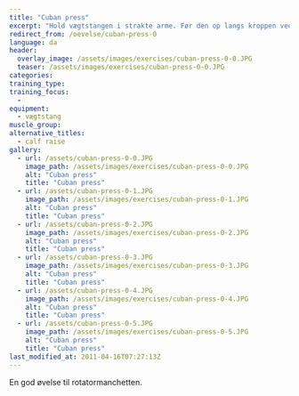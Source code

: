 ```yaml
---
title: "Cuban press"
excerpt: "Hold vægtstangen i strakte arme. Før den op langs kroppen ved at føre albuerne udad indtil albuen er lige så højt oppe som skuldrene. Roter i overarmen så vægtenstangen kommer op til panden. Løft armene op over hovedet."
redirect_from: /oevelse/cuban-press-0
language: da
header:
  overlay_image: /assets/images/exercises/cuban-press-0-0.JPG
  teaser: /assets/images/exercises/cuban-press-0-0.JPG
categories:
training_type: 
training_focus: 
  - 
equipment:
  - vægtstang
muscle_group:
alternative_titles:
  - calf raise
gallery:
  - url: /assets/cuban-press-0-0.JPG
    image_path: /assets/images/exercises/cuban-press-0-0.JPG
    alt: "Cuban press"
    title: "Cuban press"
  - url: /assets/cuban-press-0-1.JPG
    image_path: /assets/images/exercises/cuban-press-0-1.JPG
    alt: "Cuban press"
    title: "Cuban press"
  - url: /assets/cuban-press-0-2.JPG
    image_path: /assets/images/exercises/cuban-press-0-2.JPG
    alt: "Cuban press"
    title: "Cuban press"
  - url: /assets/cuban-press-0-3.JPG
    image_path: /assets/images/exercises/cuban-press-0-3.JPG
    alt: "Cuban press"
    title: "Cuban press"
  - url: /assets/cuban-press-0-4.JPG
    image_path: /assets/images/exercises/cuban-press-0-4.JPG
    alt: "Cuban press"
    title: "Cuban press"
  - url: /assets/cuban-press-0-5.JPG
    image_path: /assets/images/exercises/cuban-press-0-5.JPG
    alt: "Cuban press"
    title: "Cuban press"
last_modified_at: 2011-04-16T07:27:13Z
---
```


En god øvelse til rotatormanchetten.
